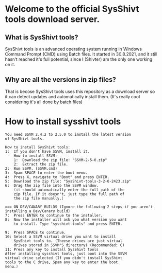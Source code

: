 # Welcome to the official SysShivt tools download server.
## What is SysShivt tools?
SysShivt tools is an advanced operating system running in Windows Command Prompt (CMD) using Batch files. It started in 30.8.2021, and it still hasn't reached it's full potential, since I (Shivter) am the only one working on it.
## Why are all the versions in zip files?
That is becose SysShivt tools uses this repository as a download server so it can detect updates and automatically install them. (It's really cool considering it's all done by batch files)

# How to install sysshivt tools
```
You need SSVM 2.4.2 to 2.5.0 to install the latest version
of SysShivt tools.

How to install SysShivt tools:
1:  If you don't have SSVM, install it.
    How to install SSVM:
    1:  Download the zip file: "SSVM-2-5-0.zip"
    2:  Extract the zip file.
2:  Run SSVM. (SSVM.cmd)
3:  Spam SPACE to enter the boot menu.
4:  Press X, navigate to "Boot" and press ENTER.
5:  Download the zip file: "SysShivt-tools-3-2-0-2423.zip"
6:  Drag the zip file into the SSVM window.
    (it should automatically enter the full path of the
    zip file. If it doesn't, just type the full path of
    the zip file manually.)

=== ON DEV/CANARY BUILDS (Ignore the following 2 steps if you aren't installing a Dev/Canary build)
7:  Press ENTER to continue to the installer.
8:  Now the installer will ask you what version you want
    to install. Type "sysshivt-tools" and press ENTER.

9:  Press SPACE to continue.
10: Select a SSVM virtual drive you want to install
    SysShivt tools to. (Theese drives are just virtual
    drives stored in SSVM'S directory) (Recommended: C)
11: Press any key to install SysShivt tools
After installing sysshivt tools, just boot into the SSVM
virtual drive selected (If you didn't install SysShivt
tools to the C drive, Spam any key to enter the boot
menu.)

